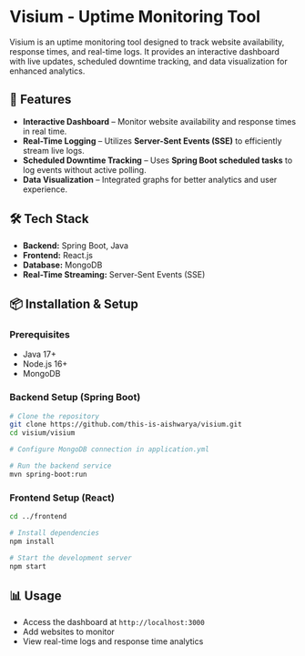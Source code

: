 # Visium - Uptime Monitoring Tool

Visium is an uptime monitoring tool designed to track website availability, response times, and real-time logs. It provides an interactive dashboard with live updates, scheduled downtime tracking, and data visualization for enhanced analytics.

## 🚀 Features

- **Interactive Dashboard** – Monitor website availability and response times in real time.
- **Real-Time Logging** – Utilizes **Server-Sent Events (SSE)** to efficiently stream live logs.
- **Scheduled Downtime Tracking** – Uses **Spring Boot scheduled tasks** to log events without active polling.
- **Data Visualization** – Integrated graphs for better analytics and user experience.

## 🛠️ Tech Stack

- **Backend:** Spring Boot, Java
- **Frontend:** React.js
- **Database:** MongoDB
- **Real-Time Streaming:** Server-Sent Events (SSE)

## 📦 Installation & Setup

### Prerequisites
- Java 17+
- Node.js 16+
- MongoDB

### Backend Setup (Spring Boot)
```sh
# Clone the repository
git clone https://github.com/this-is-aishwarya/visium.git
cd visium/visium

# Configure MongoDB connection in application.yml

# Run the backend service
mvn spring-boot:run
```
### Frontend Setup (React)
```sh
cd ../frontend

# Install dependencies
npm install

# Start the development server
npm start
```

## 📊 Usage
- Access the dashboard at ```http://localhost:3000```
- Add websites to monitor
- View real-time logs and response time analytics
